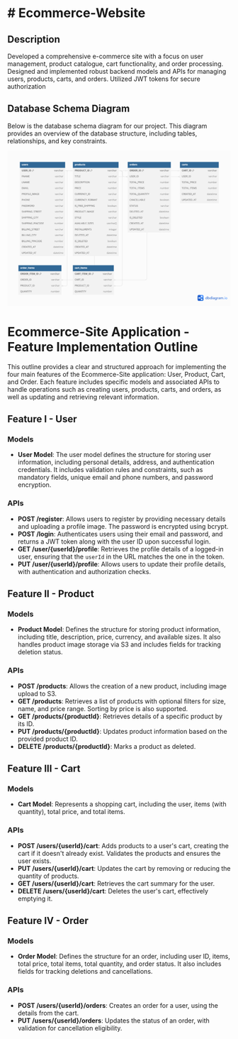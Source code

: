 # # Ecommerce-Website

## Description
Developed a comprehensive e-commerce site with a focus on user management, product catalogue, cart functionality, and order processing. Designed and implemented robust backend models and APIs for managing users, products, carts, and orders. Utilized JWT tokens for secure authorization

## Database Schema Diagram

Below is the database schema diagram for our project. This diagram provides an overview of the database structure, including tables, relationships, and key constraints.

![Database Schema](./resources//db_schema_diagram.png)



# Ecommerce-Site Application - Feature Implementation Outline

This outline provides a clear and structured approach for implementing the four main features of the Ecommerce-Site application: User, Product, Cart, and Order. Each feature includes specific models and associated APIs to handle operations such as creating users, products, carts, and orders, as well as updating and retrieving relevant information.

## Feature I - User

### Models

- **User Model**: The user model defines the structure for storing user information, including personal details, address, and authentication credentials. It includes validation rules and constraints, such as mandatory fields, unique email and phone numbers, and password encryption.

### APIs

- **POST /register**: Allows users to register by providing necessary details and uploading a profile image. The password is encrypted using bcrypt.
- **POST /login**: Authenticates users using their email and password, and returns a JWT token along with the user ID upon successful login.
- **GET /user/{userId}/profile**: Retrieves the profile details of a logged-in user, ensuring that the `userId` in the URL matches the one in the token.
- **PUT /user/{userId}/profile**: Allows users to update their profile details, with authentication and authorization checks.

## Feature II - Product

### Models

- **Product Model**: Defines the structure for storing product information, including title, description, price, currency, and available sizes. It also handles product image storage via S3 and includes fields for tracking deletion status.

### APIs

- **POST /products**: Allows the creation of a new product, including image upload to S3.
- **GET /products**: Retrieves a list of products with optional filters for size, name, and price range. Sorting by price is also supported.
- **GET /products/{productId}**: Retrieves details of a specific product by its ID.
- **PUT /products/{productId}**: Updates product information based on the provided product ID.
- **DELETE /products/{productId}**: Marks a product as deleted.

## Feature III - Cart

### Models

- **Cart Model**: Represents a shopping cart, including the user, items (with quantity), total price, and total items.

### APIs

- **POST /users/{userId}/cart**: Adds products to a user's cart, creating the cart if it doesn't already exist. Validates the products and ensures the user exists.
- **PUT /users/{userId}/cart**: Updates the cart by removing or reducing the quantity of products.
- **GET /users/{userId}/cart**: Retrieves the cart summary for the user.
- **DELETE /users/{userId}/cart**: Deletes the user's cart, effectively emptying it.

## Feature IV - Order

### Models

- **Order Model**: Defines the structure for an order, including user ID, items, total price, total items, total quantity, and order status. It also includes fields for tracking deletions and cancellations.

### APIs

- **POST /users/{userId}/orders**: Creates an order for a user, using the details from the cart.
- **PUT /users/{userId}/orders**: Updates the status of an order, with validation for cancellation eligibility.
